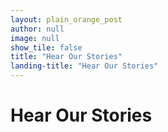 ```yaml
---
layout: plain_orange_post
author: null
image: null
show_tile: false
title: "Hear Our Stories"
landing-title: "Hear Our Stories"
---
```


<h1>Hear Our Stories</h1>



